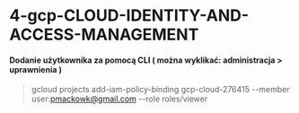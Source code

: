 # 4-gcp-CLOUD-IDENTITY-AND-ACCESS-MANAGEMENT

#### Dodanie użytkownika za pomocą CLI ( można wyklikać: administracja > uprawnienia )

> gcloud projects add-iam-policy-binding gcp-cloud-276415 --member user:pmackowk@gmail.com --role roles/viewer
